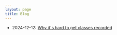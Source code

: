 ```yaml
---
layout: page
title: Blog
---
```


- 2024-12-12: [Why it's hard to get classes recorded](https://ashay.io/blog/why-recording-classes-is-hard/)